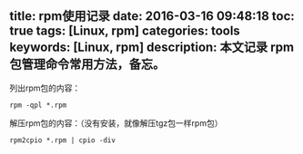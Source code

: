 title: rpm使用记录
date: 2016-03-16 09:48:18
toc: true
tags: [Linux, rpm]
categories: tools
keywords: [Linux, rpm]
description: 本文记录 rpm 包管理命令常用方法，备忘。
---

列出rpm包的内容：
```
rpm -qpl *.rpm
```

解压rpm包的内容：（没有安装，就像解压tgz包一样rpm包）
```
rpm2cpio *.rpm | cpio -div
```
